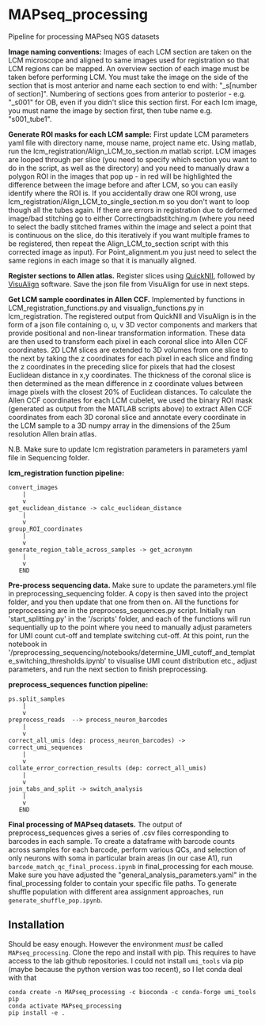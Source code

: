 # MAPseq_processing
Pipeline for processing MAPseq NGS datasets

**Image naming conventions:**
Images of each LCM section are taken on the LCM microscope and aligned to same images used for registration so that LCM regions can be mapped. An overview section of each image must be taken before performing LCM. You must take the image on the side of the section that is most anterior and name each section to end with: "_s[number of section]". Numbering of sections goes from anterior to posterior - e.g. "_s001" for OB, even if you didn't slice this section first. For each lcm image, you must name the image by section first, then tube name e.g. "s001_tube1".

**Generate ROI masks for each LCM sample:**
First update LCM parameters yaml file with directory name, mouse name, project name etc.
Using matlab, run the lcm_registration/Align_LCM_to_section.m matlab script. LCM images are looped through per slice (you need to specify which section you want to do in the script, as well as the directory) and you need to manually draw a polygon ROI in the images that pop up - in red will be highlighted the difference between the image before and after LCM, so you can easily identify where the ROI is. If you accidentally draw one ROI wrong, use lcm_registration/Align_LCM_to_single_section.m so you don't want to loop though all the tubes again. If there are errors in registration due to deformed image/bad stitching go to either Correctingbadstitching.m (where you need to select the badly stitched frames within the image and select a point that is continuous on the slice, do this iteratively if you want multiple frames to be registered, then repeat the Align_LCM_to_section script with this corrected image as input). For Point_alignment.m you just need to select the same regions in each image so that it is manually aligned.

**Register sections to Allen atlas.**
Register slices using [QuickNII](https://quicknii.readthedocs.io/en/latest/), followed by [VisuAlign](https://visualign.readthedocs.io/en/latest/) software. Save the json file from VisuAlign for use in next steps.

**Get LCM sample coordinates in Allen CCF.**
Implemented by functions in LCM_registration_functions.py and visualign_functions.py in lcm_registration. The registered output from QuickNII and VisuAlign is in the form of a json file containing o, u, v 3D vector components and markers that provide positional and non-linear transformation information. These data are then used to transform each pixel in each coronal slice into Allen CCF coordinates. 2D LCM slices are extended to 3D volumes from one slice to the next by taking the z coordinates for each pixel in each slice and finding the z coordinates in the preceding slice for pixels that had the closest Euclidean distance in x,y coordinates. The thickness of the coronal slice is then determined as the mean difference in z coordinate values between image pixels with the closest 20% of Euclidean distances. To calculate the Allen CCF coordinates for each LCM cubelet, we used the binary ROI mask (generated as output from the MATLAB scripts above) to extract Allen CCF coordinates from each 3D coronal slice and annotate every coordinate in the LCM sample to a 3D numpy array in the dimensions of the 25um resolution Allen brain atlas.

N.B. Make sure to update lcm registration parameters in parameters yaml file in Sequencing folder.

**lcm_registration function pipeline:**
```
convert_images
    |
    v
get_euclidean_distance -> calc_euclidean_distance
    |
    v       
group_ROI_coordinates
    |
    v
generate_region_table_across_samples -> get_acronymn
    |
    v
   END
```
**Pre-process sequencing data.**
Make sure to update the parameters.yml file in preprocessing_sequencing folder. A copy is then saved into the project folder, and you then update that one from then on.
All the functions for preprocessing are in the preprocess_sequences.py script. Initially run 'start_splitting.py' in the '/scripts' folder, and each of the functions will run sequentially up to the point where you need to manually adjust parameters for UMI count cut-off and template switching cut-off. At this point, run the notebook in '/preprocessing_sequencing/notebooks/determine_UMI_cutoff_and_template_switching_thresholds.ipynb' to visualise UMI count distribution etc., adjust parameters, and run the next section to finish preprocessing.

**preprocess_sequences function pipeline:**
```
ps.split_samples
    |
    v
preprocess_reads  --> process_neuron_barcodes
    |
    v
correct_all_umis (dep: process_neuron_barcodes) -> correct_umi_sequences
    |
    v       
collate_error_correction_results (dep: correct_all_umis)
    |
    v
join_tabs_and_split -> switch_analysis
    |
    v
   END
```        

**Final processing of MAPseq datasets.**
The output of preprocess_sequences gives a series of .csv files corresponding to barcodes in each sample. To create a dataframe with barcode counts across samples for each barcode, perform various QCs, and selection of only neurons with soma in particular brain areas (in our case A1), run  `barcode_match_qc_final_process.ipynb` in final_processing for each mouse. Make sure you have adjusted the "general_analysis_parameters.yaml" in the final_processing folder to contain your specific file paths. To generate shuffle population with different area assignment approaches, run `generate_shuffle_pop.ipynb`.


## Installation

Should be easy enough. However the environment *must* be called `MAPseq_processing`.
Clone the repo and install with pip. This requires to have access to the lab github 
repositories.
I could not install `umi_tools` via pip (maybe because the python version was too
recent), so I let conda deal with that

```
conda create -n MAPseq_processing -c bioconda -c conda-forge umi_tools pip
conda activate MAPseq_processing
pip install -e .
```